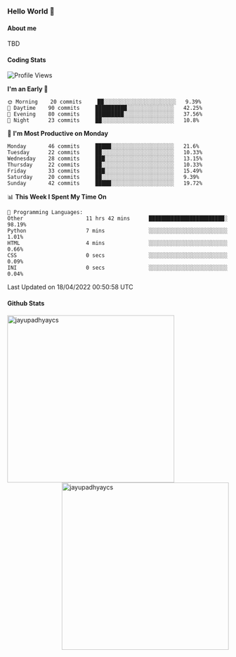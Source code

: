 ### Hello World 👋
#### About me
TBD
#### Coding Stats
<!--START_SECTION:waka-->
![Profile Views](http://img.shields.io/badge/Profile%20Views-272-blue)

**I'm an Early 🐤** 

```text
🌞 Morning    20 commits     ██░░░░░░░░░░░░░░░░░░░░░░░   9.39% 
🌆 Daytime    90 commits     ██████████░░░░░░░░░░░░░░░   42.25% 
🌃 Evening    80 commits     █████████░░░░░░░░░░░░░░░░   37.56% 
🌙 Night      23 commits     ██░░░░░░░░░░░░░░░░░░░░░░░   10.8%

```
📅 **I'm Most Productive on Monday** 

```text
Monday       46 commits     █████░░░░░░░░░░░░░░░░░░░░   21.6% 
Tuesday      22 commits     ██░░░░░░░░░░░░░░░░░░░░░░░   10.33% 
Wednesday    28 commits     ███░░░░░░░░░░░░░░░░░░░░░░   13.15% 
Thursday     22 commits     ██░░░░░░░░░░░░░░░░░░░░░░░   10.33% 
Friday       33 commits     ███░░░░░░░░░░░░░░░░░░░░░░   15.49% 
Saturday     20 commits     ██░░░░░░░░░░░░░░░░░░░░░░░   9.39% 
Sunday       42 commits     █████░░░░░░░░░░░░░░░░░░░░   19.72%

```


📊 **This Week I Spent My Time On** 

```text
💬 Programming Languages: 
Other                    11 hrs 42 mins      ████████████████████████░   98.19% 
Python                   7 mins              ░░░░░░░░░░░░░░░░░░░░░░░░░   1.01% 
HTML                     4 mins              ░░░░░░░░░░░░░░░░░░░░░░░░░   0.66% 
CSS                      0 secs              ░░░░░░░░░░░░░░░░░░░░░░░░░   0.09% 
INI                      0 secs              ░░░░░░░░░░░░░░░░░░░░░░░░░   0.04%

```


 Last Updated on 18/04/2022 00:50:58 UTC
<!--END_SECTION:waka-->
#### Github Stats

<p  ><img align="left" src="https://github-readme-stats.vercel.app/api/top-langs?username=jayupadhyaycs&theme=tokyonight&show_icons=true&locale=en&layout=compact" alt="jayupadhyaycs" width="380px"  /> 
<img align="right" src="https://github-readme-streak-stats.herokuapp.com/?user=jayupadhyaycs&theme=tokyonight&" alt="jayupadhyaycs" width="380px"/>
</p>




<!--
**JayUpadhyayCS/JayUpadhyayCS** is a ✨ _special_ ✨ repository because its `README.md` (this file) appears on your GitHub profile.

Here are some ideas to get you started:

- 🔭 I’m currently working on ...
- 🌱 I’m currently learning ...
- 👯 I’m looking to collaborate on ...
- 🤔 I’m looking for help with ...
- 💬 Ask me about ...
- 📫 How to reach me: ...
- 😄 Pronouns: ...
- ⚡ Fun fact: ...
-->

